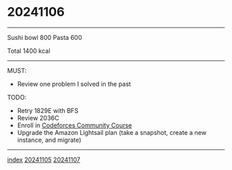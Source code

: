 <head><meta name="viewport" content="width=device-width, initial-scale=1.0, user-scalable=yes" /><meta charset="UTF-8"></head>

# 20241106

---

Sushi bowl 800
Pasta 600

Total 1400 kcal

---

MUST:

- Review one problem I solved in the past

TODO:

- Retry 1829E with BFS
- Review 2036C
- Enroll in [Codeforces Community Course](https://codeforces.com/edu/courses)
- Upgrade the Amazon Lightsail plan (take a snapshot, create a new instance, and migrate)

---

[index](../../index.html)
[20241105](20241105.html)
[20241107](20241107.html)
